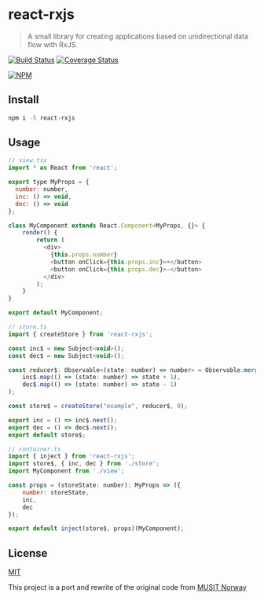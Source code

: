 # react-rxjs

> A small library for creating applications based on unidirectional data flow with RxJS.

[![Build Status](https://travis-ci.org/jarlah/react-rxjs.svg?branch=master)](https://travis-ci.org/jarlah/react-rxjs)
[![Coverage Status](https://coveralls.io/repos/github/jarlah/react-rxjs/badge.svg?branch=master&q=1234567)](https://coveralls.io/github/jarlah/react-rxjs?branch=master)

[![NPM](https://nodei.co/npm/react-rxjs.png?compact=true)](https://npmjs.org/package/react-rxjs)

## Install

```bash
npm i -S react-rxjs
```

## Usage

```js
// view.tsx
import * as React from 'react';

export type MyProps = { 
  number: number, 
  inc: () => void, 
  dec: () => void 
};

class MyComponent extends React.Component<MyProps, {}> {
    render() {
        return (
          <div>
            {this.props.number}
            <button onClick={this.props.inc}>+</button>
            <button onClick={this.props.dec}>-</button>
          </div>
        );
    }
}

export default MyComponent;
```

```js
// store.ts
import { createStore } from 'react-rxjs';

const inc$ = new Subject<void>();
const dec$ = new Subject<void>();

const reducer$: Observable<(state: number) => number> = Observable.merge(
    inc$.map(() => (state: number) => state + 1),
    dec$.map(() => (state: number) => state - 1)
);

const store$ = createStore("example", reducer$, 0);

export inc = () => inc$.next();
export dec = () => dec$.next();
export default store$;
```

```js
// container.ts
import { inject } from 'react-rxjs';
import store$, { inc, dec } from './store';
import MyComponent from './view';

const props = (storeState: number): MyProps => ({
    number: storeState,
    inc,
    dec
});

export default inject(store$, props)(MyComponent);
```

## License

[MIT](http://vjpr.mit-license.org)

This project is a port and rewrite of the original code from [MUSIT Norway](https://gitlab.com/MUSIT-Norway/react-rxjs)
